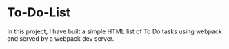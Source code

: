 # To-Do-List
In this project, I have built a simple HTML list of To Do tasks using webpack and served by a webpack dev server.

